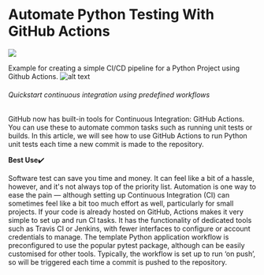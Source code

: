 # Automate Python Testing With GitHub Actions

![](https://github.com/nikhilkumarsingh/python-github-actions-example/workflows/Python%20application/badge.svg)

Example for creating a simple CI/CD pipeline for a Python Project using Github Actions.
![alt text](https://miro.medium.com/max/875/1*LLUe1zzLFFFmnddPAAhxWw.png "")<br/>
###### Quickstart continuous integration using predefined workflows

GitHub now has built-in tools for Continuous Integration: GitHub Actions. You can use these to automate common tasks such as running unit tests or builds. In this article, we will see how to use GitHub Actions to run Python unit tests each time a new commit is made to the repository.

**Best Use**:heavy_check_mark:<br/>

Software test can save you time and money. It can feel like a bit of a hassle, however, and it's not always top of the priority list. Automation is one way to ease the pain — although setting up Continuous Integration (CI) can sometimes feel like a bit too much effort as well, particularly for small projects.
If your code is already hosted on GitHub, Actions makes it very simple to set up and run CI tasks. It has the functionality of dedicated tools such as Travis CI or Jenkins, with fewer interfaces to configure or account credentials to manage. The template Python application workflow is preconfigured to use the popular pytest package, although can be easily customised for other tools. Typically, the workflow is set up to run ‘on push’, so will be triggered each time a commit is pushed to the repository. 
